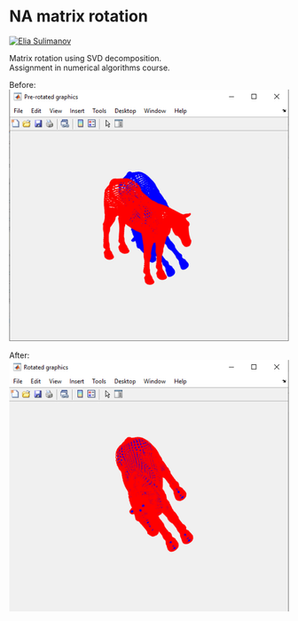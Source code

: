 # NA matrix rotation
[![Elia Sulimanov](https://image.ibb.co/mBx97A/powerd-by-Elia-Sulimanov.jpg)](https://www.linkedin.com/in/elia-sulimanov/)  

Matrix rotation using SVD decomposition.  
Assignment in numerical algorithms course.  

Before:  
![Before](pre-rotated.png)  

After:  
![After](rotated.png)  
